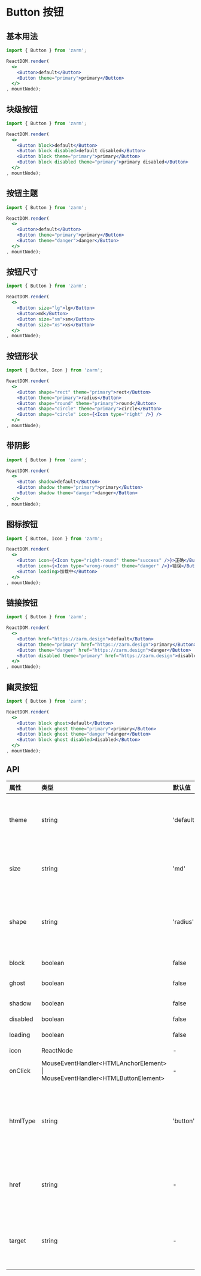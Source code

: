 # Button 按钮



## 基本用法
```jsx
import { Button } from 'zarm';

ReactDOM.render(
  <>
    <Button>default</Button>
    <Button theme="primary">primary</Button>
  </>
, mountNode);
```



## 块级按钮
```jsx
import { Button } from 'zarm';

ReactDOM.render(
  <>
    <Button block>default</Button>
    <Button block disabled>default disabled</Button>
    <Button block theme="primary">primary</Button>
    <Button block disabled theme="primary">primary disabled</Button>
  </>
, mountNode);
```



## 按钮主题
```jsx
import { Button } from 'zarm';

ReactDOM.render(
  <>
    <Button>default</Button>
    <Button theme="primary">primary</Button>
    <Button theme="danger">danger</Button>
  </>
, mountNode);
```



## 按钮尺寸
```jsx
import { Button } from 'zarm';

ReactDOM.render(
  <>
    <Button size="lg">lg</Button>
    <Button>md</Button>
    <Button size="sm">sm</Button>
    <Button size="xs">xs</Button>
  </>
, mountNode);
```



## 按钮形状
```jsx
import { Button, Icon } from 'zarm';

ReactDOM.render(
  <>
    <Button shape="rect" theme="primary">rect</Button>
    <Button theme="primary">radius</Button>
    <Button shape="round" theme="primary">round</Button>
    <Button shape="circle" theme="primary">circle</Button>
    <Button shape="circle" icon={<Icon type="right" />} />
  </>
, mountNode);
```



## 带阴影
```jsx
import { Button } from 'zarm';

ReactDOM.render(
  <>
    <Button shadow>default</Button>
    <Button shadow theme="primary">primary</Button>
    <Button shadow theme="danger">danger</Button>
  </>
, mountNode);
```



## 图标按钮
```jsx
import { Button, Icon } from 'zarm';

ReactDOM.render(
  <>
    <Button icon={<Icon type="right-round" theme="success" />}>正确</Button>
    <Button icon={<Icon type="wrong-round" theme="danger" />}>错误</Button>
    <Button loading>加载中</Button>
  </>
, mountNode);
```



## 链接按钮
```jsx
import { Button } from 'zarm';

ReactDOM.render(
  <>
    <Button href="https://zarm.design">default</Button>
    <Button theme="primary" href="https://zarm.design">primary</Button>
    <Button theme="danger" href="https://zarm.design">danger</Button>
    <Button disabled theme="primary" href="https://zarm.design">disabled</Button>
  </>
, mountNode);
```



## 幽灵按钮
```jsx
import { Button } from 'zarm';

ReactDOM.render(
  <>
    <Button block ghost>default</Button>
    <Button block ghost theme="primary">primary</Button>
    <Button block ghost theme="danger">danger</Button>
    <Button block ghost disabled>disabled</Button>
  </>
, mountNode);
```



## API

| 属性 | 类型 | 默认值 | 说明 |
| :--- | :--- | :--- | :--- |
| theme | string | 'default' | 设置主题，可选值为 `default`、`primary`、`danger` |
| size | string | 'md' | 设置大小，可选值为 `md`、`lg`、`sm`、`xs` |
| shape | string | 'radius' | 设置形状，可选值为 `rect`、`radius`、`round`、`circle` |
| block | boolean | false | 是否块级元素 |
| ghost | boolean | false | 是否幽灵按钮 |
| shadow | boolean | false | 是否带阴影 |
| disabled | boolean | false | 是否禁用 |
| loading | boolean | false | 是否加载中状态 |
| icon | ReactNode | - | 设置图标 |
| onClick | MouseEventHandler&lt;HTMLAnchorElement&gt; \| MouseEventHandler&lt;HTMLButtonElement&gt; | - | 点击后触发的回调函数 |
| htmlType | string | 'button' | 设置`button`原生的`type`值，可选值为 `button`、`submit`、`reset` |
| href | string | - | 点击跳转的地址，指定此属性`button`的行为和`a`链接一致 |
| target | string | - | 相当于 a 链接的 target 属性，href 存在时生效 |


